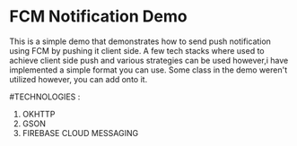 # FCM Notification Demo
This is a simple demo that demonstrates how to send push notification using FCM by pushing it client side. A few tech stacks 
where used to achieve client side push and various strategies can be used however,i have implemented a simple format 
you can use. Some class in the demo weren't utilized however, you can add onto it.

#TECHNOLOGIES :
1. OKHTTP
2. GSON
3. FIREBASE CLOUD MESSAGING


